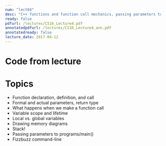 ```yaml
---
num: "lect04"
desc: "C++ functions and function call mechanics, passing parameters to programs, makefile basics"
ready: false
pdfurl: /lectures/CS16_Lecture4.pdf
annotatedpdfurl: /lectures/CS16_Lecture4_ann.pdf
annotatedready: false
lecture_date: 2017-04-12
---
```


# Code from lecture

# Topics

* Function declaration, definition, and call
* Formal and actual parameters, return type
* What happens when we make a function call
* Variable scope and lifetime 
* Local vs. global variables
* Drawing memory diagrams
* Stack!
* Passing parameters to programs/main()
* Fizzbuzz command-line


 



 







